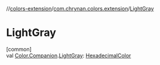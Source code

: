 //[colors-extension](../../index.md)/[com.chrynan.colors.extension](index.md)/[LightGray](-light-gray.md)

# LightGray

[common]\
val [Color.Companion](../../../colors-core/colors-core/com.chrynan.colors/-color/-companion/index.md).[LightGray](-light-gray.md): [HexadecimalColor](../../../colors-core/colors-core/com.chrynan.colors/-hexadecimal-color/index.md)

